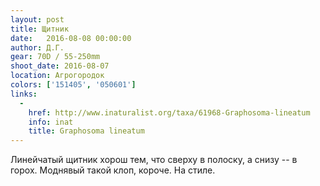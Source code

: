 ```yaml
---
layout: post
title: Щитник
date:   2016-08-08 00:00:00
author: Д.Г.
gear: 70D / 55-250mm
shoot_date: 2016-08-07
location: Агрогородок
colors: ['151405', '050601']
links:
  -
    href: http://www.inaturalist.org/taxa/61968-Graphosoma-lineatum
    info: inat
    title: Graphosoma lineatum
---
```


Линейчатый щитник хорош тем, что сверху в полоску, а снизу -- в горох. Моднявый такой клоп, короче. На стиле.
